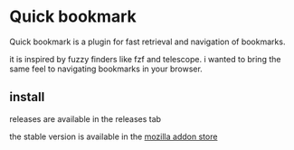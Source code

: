 # Quick bookmark

Quick bookmark is a plugin for fast retrieval and navigation of bookmarks.

it is inspired by fuzzy finders like fzf and telescope. i wanted to bring the same feel to navigating bookmarks in your browser.

## install

releases are available in the releases tab

the stable version is available in the [mozilla addon store](https://addons.mozilla.org/en-US/firefox/addon/quick-bookmark-fuzzy/)
